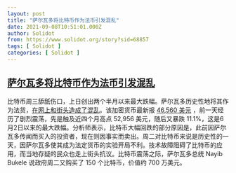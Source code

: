 ```yaml
---
layout: post
title: "萨尔瓦多将比特币作为法币引发混乱"
date: 2021-09-08T10:51:01.000Z
author: Solidot
from: https://www.solidot.org/story?sid=68857
tags: [ Solidot ]
categories: [ Solidot ]
---
```

<!--1631098261000-->
[萨尔瓦多将比特币作为法币引发混乱](https://www.solidot.org/story?sid=68857)
------

<div>
比特币周三舔舐伤口，上日创出两个半月以来最大跌幅。萨尔瓦多历史性地将其作为法货，<a href="https://cn.reuters.com/article/bitcoin-salvador-0908-wedn-idCNKBS2G40KW?il=0" target="_blank">在网上和街头造成了混乱</a>。该加密货币最新报 <a href="https://finance.yahoo.com/chart/BTC-USD?p=BTC-USD" target="_blank">46,560 美元</a> ，前一天经历了剧烈震荡，先是触及近四个月高点 52,956 美元，随后又暴跌 11.1%，这是6月2日以来的最大跌幅。分析师表示，比特币大幅回跌的部分原因是，此前因萨尔瓦多传闻而买入的投资者，现在则因事实而卖出。周二对比特币来说是历史性的一天，因萨尔瓦多使其成为法定货币的实验开局不利。技术故障阻碍了比特币的应用，而当地存疑的民众也走上街头抗议。比特币震荡之际，萨尔瓦多总统 Nayib Bukele 说政府周二又购买了 150 个比特币，价值约 700 万美元。
</div>
